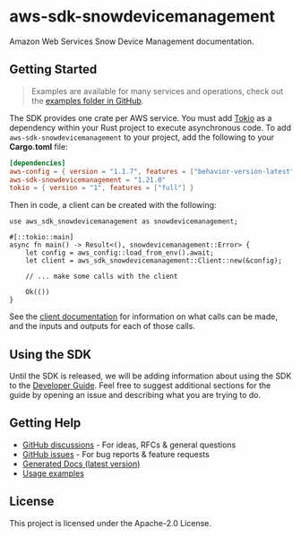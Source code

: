 # aws-sdk-snowdevicemanagement

Amazon Web Services Snow Device Management documentation.

## Getting Started

> Examples are available for many services and operations, check out the
> [examples folder in GitHub](https://github.com/awslabs/aws-sdk-rust/tree/main/examples).

The SDK provides one crate per AWS service. You must add [Tokio](https://crates.io/crates/tokio)
as a dependency within your Rust project to execute asynchronous code. To add `aws-sdk-snowdevicemanagement` to
your project, add the following to your **Cargo.toml** file:

```toml
[dependencies]
aws-config = { version = "1.1.7", features = ["behavior-version-latest"] }
aws-sdk-snowdevicemanagement = "1.21.0"
tokio = { version = "1", features = ["full"] }
```

Then in code, a client can be created with the following:

```rust,no_run
use aws_sdk_snowdevicemanagement as snowdevicemanagement;

#[::tokio::main]
async fn main() -> Result<(), snowdevicemanagement::Error> {
    let config = aws_config::load_from_env().await;
    let client = aws_sdk_snowdevicemanagement::Client::new(&config);

    // ... make some calls with the client

    Ok(())
}
```

See the [client documentation](https://docs.rs/aws-sdk-snowdevicemanagement/latest/aws_sdk_snowdevicemanagement/client/struct.Client.html)
for information on what calls can be made, and the inputs and outputs for each of those calls.

## Using the SDK

Until the SDK is released, we will be adding information about using the SDK to the
[Developer Guide](https://docs.aws.amazon.com/sdk-for-rust/latest/dg/welcome.html). Feel free to suggest
additional sections for the guide by opening an issue and describing what you are trying to do.

## Getting Help

* [GitHub discussions](https://github.com/awslabs/aws-sdk-rust/discussions) - For ideas, RFCs & general questions
* [GitHub issues](https://github.com/awslabs/aws-sdk-rust/issues/new/choose) - For bug reports & feature requests
* [Generated Docs (latest version)](https://awslabs.github.io/aws-sdk-rust/)
* [Usage examples](https://github.com/awslabs/aws-sdk-rust/tree/main/examples)

## License

This project is licensed under the Apache-2.0 License.

